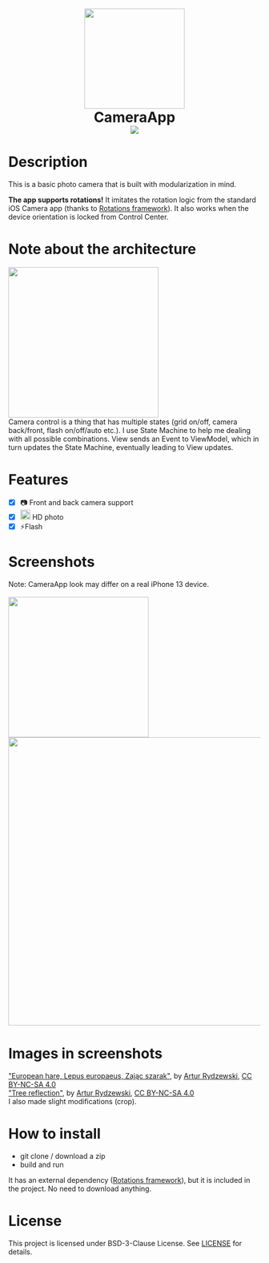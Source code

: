 <h1 align="center">
  <img src="https://user-images.githubusercontent.com/88666686/143453803-54a76b2c-c164-4058-8262-32f34d0d2edc.png" width="200px"/></br>
  CameraApp</br>
  <img src="https://img.shields.io/badge/iOS-14.0+-00ADD8?style=for-the-badge&logo=apple"/>
</h1>

# Description
This is a basic photo camera that is built with modularization in mind.

**The app supports rotations!** It imitates the rotation logic from the standard iOS Camera app (thanks to [Rotations framework](https://github.com/ANameBehindTheNickname/Rotations-iOS)). It also works when the device orientation is locked from Control Center.

# Note about the architecture
<img src="https://user-images.githubusercontent.com/88666686/143453835-10af7854-3c49-4adc-9168-b3944eb87295.png" width="300px"/></br>
Camera control is a thing that has multiple states (grid on/off, camera back/front, flash on/off/auto etc.). I use State Machine to help me dealing with all possible combinations.
View sends an Event to ViewModel, which in turn updates the State Machine, eventually leading to View updates.

# Features
- [x] 📷 Front and back camera support
- [x] <img src="https://user-images.githubusercontent.com/88666686/143453898-b64a9bfb-dc87-4d7a-a394-b169fc472dfd.png" width="20px"/> HD photo
- [x] ⚡️Flash

# Screenshots
Note: CameraApp look may differ on a real iPhone 13 device.</br></br>
<img src="https://user-images.githubusercontent.com/88666686/143490656-e8a71da8-6fb1-49e0-af91-5d7d3c03be1a.png" width="280px"/>
<img src="https://user-images.githubusercontent.com/88666686/143574987-8e7679f7-b10a-4def-b85b-001d33233105.png" width="575px"/>

# Images in screenshots
["European hare, Lepus europaeus, Zając szarak"](https://arturrydzewski.com/wp-content/uploads/2019/11/European-hare-Lepus-europaeus-Zając-szarak-AR3_4104-1030x687.jpg), by [Artur Rydzewski](https://arturrydzewski.com), [CC BY-NC-SA 4.0](https://creativecommons.org/licenses/by-nc-sa/4.0/)</br>
["Tree reflection"](https://arturrydzewski.com/wp-content/uploads/2017/11/Tree-reflection-DSC_0591.jpg), by [Artur Rydzewski](https://arturrydzewski.com), [CC BY-NC-SA 4.0](https://creativecommons.org/licenses/by-nc-sa/4.0/)</br>
I also made slight modifications (crop).

# How to install
<ul>
  <li>git clone / download a zip</li>
  <li>build and run</li>
</ul>

It has an external dependency ([Rotations framework](https://github.com/ANameBehindTheNickname/Rotations-iOS)), but it is included in the project. No need to download anything.</br>

# License
This project is licensed under BSD-3-Clause License. See [LICENSE](LICENSE) for details.
